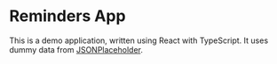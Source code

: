 # Reminders App

This is a demo application, written using React with TypeScript. It uses dummy data from [JSONPlaceholder](https://jsonplaceholder.typicode.com/).